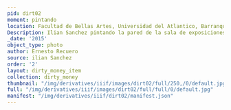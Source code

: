 ```yaml
---
pid: dirt02
moment: pintando
location: Facultad de Bellas Artes, Universidad del Atlantico, Barranquilla
Description: Ilian Sanchez pintando la pared de la sala de exposiciones
_date: '2015'
object_type: photo
author: Ernesto Recuero
source: ilian Sanchez
order: '2'
layout: dirty_money_item
collection: dirty_money
thumbnail: "/img/derivatives/iiif/images/dirt02/full/250,/0/default.jpg"
full: "/img/derivatives/iiif/images/dirt02/full/full/0/default.jpg"
manifest: "/img/derivatives/iiif/dirt02/manifest.json"
---
```

